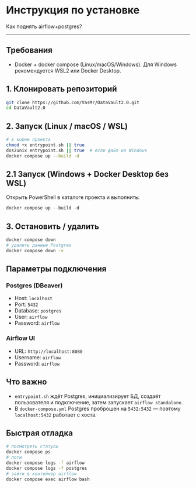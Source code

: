 # Инструкция по установке

Как поднять airflow+postgres?

---

## Требования

* Docker + docker compose (Linux/macOS/Windows).
Для Windows рекомендуется WSL2 или Docker Desktop.

## 1. Клонировать репозиторий

```bash
git clone https://github.com/VasMr/DataVault2.0.git
cd DataVault2.0
```


## 2. Запуск (Linux / macOS / WSL)

```bash
# в корне проекта
chmod +x entrypoint.sh || true
dos2unix entrypoint.sh || true  # если файл из Windows
docker compose up --build -d
```

## 2.1 Запуск (Windows + Docker Desktop без WSL)

Открыть PowerShell в каталоге проекта и выполнить:

```powershell
docker compose up --build -d
```

## 3. Остановить / удалить

```bash
docker compose down
# удалить данные Postgres
docker compose down -v
```

## Параметры подключения

### Postgres (DBeaver)

* Host: `localhost`
* Port: `5432`
* Database: `postgres`
* User: `airflow`
* Password: `airflow`

### Airflow UI

* URL: `http://localhost:8080`
* Username: `airflow`
* Password: `airflow`

## Что важно

* `entrypoint.sh` ждёт Postgres, инициализирует БД, создаёт пользователя и подключение, затем запускает `airflow standalone`.
* В `docker-compose.yml` Postgres проброшен на `5432:5432` — поэтому `localhost:5432` работает с хоста.

## Быстрая отладка

```bash
# посмотреть статусы
docker compose ps
# логи
docker compose logs -f airflow
docker compose logs -f postgres
# зайти в контейнер airflow
docker compose exec airflow bash
```
